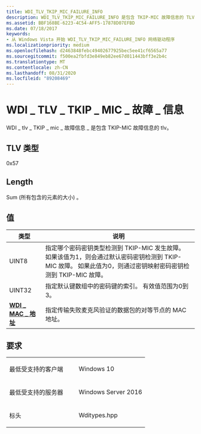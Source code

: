 ```yaml
---
title: WDI_TLV_TKIP_MIC_FAILURE_INFO
description: WDI_TLV_TKIP_MIC_FAILURE_INFO 是包含 TKIP-MIC 故障信息的 TLV。
ms.assetid: BBF168BE-6223-4C54-AFF5-17878D07EFBD
ms.date: 07/18/2017
keywords:
- 从 Windows Vista 开始 WDI_TLV_TKIP_MIC_FAILURE_INFO 网络驱动程序
ms.localizationpriority: medium
ms.openlocfilehash: d2463848febc49402677925bec5ee41cf6565a77
ms.sourcegitcommit: f500ea2fbfd3e849eb82ee67d011443bff3e2b4c
ms.translationtype: MT
ms.contentlocale: zh-CN
ms.lasthandoff: 08/31/2020
ms.locfileid: "89208469"
---
```

# <a name="wdi_tlv_tkip_mic_failure_info"></a>WDI \_ TLV \_ TKIP \_ MIC \_ 故障 \_ 信息


WDI \_ tlv \_ TKIP \_ mic \_ 故障信息 \_ 是包含 TKIP-MIC 故障信息的 tlv。

## <a name="tlv-type"></a>TLV 类型


0x57

## <a name="length"></a>Length


Sum (所有包含的元素的大小) 。

## <a name="values"></a>值


| 类型                                              | 说明                                                                                                                                                                                                                                              |
|---------------------------------------------------|----------------------------------------------------------------------------------------------------------------------------------------------------------------------------------------------------------------------------------------------------------|
| UINT8                                             | 指定哪个密码密钥类型检测到 TKIP-MIC 发生故障。 如果该值为1，则会通过默认密码密钥检测到 TKIP-MIC 故障。 如果此值为0，则通过密钥映射密码密钥检测到 TKIP-MIC 故障。 |
| UINT32                                            | 指定默认键数组中的密码键的索引。 有效值范围为0到3。                                                                                                                                                   |
| [**WDI \_ MAC \_ 地址**](/windows-hardware/drivers/ddi/dot11wdi/ns-dot11wdi-_wdi_mac_address) | 指定传输失败麦克风验证的数据包的对等节点的 MAC 地址。                                                                                                                                                          |

 

<a name="requirements"></a>要求
------------

<table>
<colgroup>
<col width="50%" />
<col width="50%" />
</colgroup>
<tbody>
<tr class="odd">
<td><p>最低受支持的客户端</p></td>
<td><p>Windows 10</p></td>
</tr>
<tr class="even">
<td><p>最低受支持的服务器</p></td>
<td><p>Windows Server 2016</p></td>
</tr>
<tr class="odd">
<td><p>标头</p></td>
<td>Wditypes.hpp</td>
</tr>
</tbody>
</table>

 

